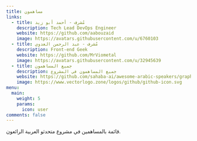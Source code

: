```yaml
---
title: مساهمون
links:
  - title: مُشرف - أحمد أبو زيد
    description: Tech Lead DevOps Engineer
    website: https://github.com/aabouzaid
    image: https://avatars.githubusercontent.com/u/6760103
  - title: مُشرف - عبد الرحمن العدوي
    description: Front-end Geek
    website: https://github.com/MrViometal
    image: https://avatars.githubusercontent.com/u/32945639
  - title: جميع المساهمون
    description: جميع المساهمون في المشروع
    website: https://github.com/sahaba-ai/awesome-arabic-speakers/graphs/contributors
    image: https://www.vectorlogo.zone/logos/github/github-icon.svg
menu:
  main:
    weight: 5
    params:
      icon: user
comments: false
---
```


قائمة بالمساهمين في مشروع متحدثو العربية الرائعون.
